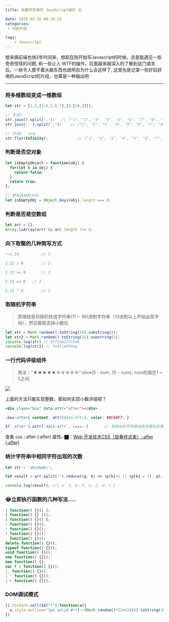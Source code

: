 ```yaml
---
title: 有趣并实用的 JavaScript操作 😲

date: 2020-03-16 00:28:23
categories:
 - 代码片段

tags:
    - Javascript
---
```


想来搞前端也快2年时间来，想起在刚开始写Javascript的时候，总是能遇见一些奇奇怪怪的问题, 和一些让人 WTF的操作，后面越来越深入的了解到这门语言后，一些令人摸不着头脑东西也就明白为什么会这样了, 
这里也是记录一些好玩好用的JavaScript的片段，也算是一种输出吧

---


### 将多维数组变成一维数组

~~~javascript
let str = [1,2,[3,4,5,6,7],[8,[10,9]]];

// 方法1
str.join().split(',');	 // ["1", "2", "3", "4", "5", "6", "7", "8", "10", "9"]
str.join(',').split(',');	 // ["1", "2", "3", "4", "5", "6", "7", "8", "10", "9"]

// 方法2 - es6
str.flat(Infinity);				// ["1", "2", "3", "4", "5", "6", "7", "8", "10", "9"]
~~~



### 判断是否空对象

~~~JavaScript
let isEmptyObject = function(obj) {
  for(let k in obj) {
  	return false;
  }
  return true;
};

// 更加简单的办法
let isEmptyObj = Object.keys(obj).length === 0;
~~~



### 判断是否是空数组

~~~JavaScript
let arr = [];
Array.isArray(arr) && arr.length !== 0;
~~~



### 向下取整的几种简写方式

~~~JavaScript
~~2.33			// 2

2.33 | 0		// 2

2.33 >> 0		// 2

2.33 << 0 	// 2

2.33 ^ 0		// 2
~~~



### 取随机字符串

> 原理就是将随机转成字符串(11 ~ 36)进制字符串（10进制以上开始出现字母），然后截取去掉小数位

~~~JavaScript
let str = Math.random().toString(16).substring(2);
let str2 = Math.random().toString(32).substring(2);	
console.log(str) // 02f3a8227c04b
console.log(str2) // hs9lje959eg
~~~



### 一行代码评级组件

> 用法："★★★★★☆☆☆☆☆".slice(5 - num, 10 - num);  num的值在1 ~ 5之间

![](http://cdn.chrischen.top//Markdown/一行代码评级组件.png)

上面的方法只能实现整数，那如何实现小数评级呢？

~~~html
<div class="box" data-attr="after"></div>
~~~

~~~css
.box:after{ content: attr(data-attr); color: #0C68F7; }
~~~

~~~javascript
$('.after').attr('data-attr','★★★★☆')		// 把刚出的字符串动态设置在这里
~~~

查看 css ::after (:after) 属性👉🏿：[Web 开发技术CSS（层叠样式表）::after (:after)](https://developer.mozilla.org/zh-CN/docs/Web/CSS/::after)



### 统计字符串中相同字符出现的次数

~~~javascript
let str = 'abcdaabc';

let result = arr.split('').reduce((p, k) => (p[k]++ || (p[k] = 1), p), {});

console.log(result); //{ a: 3, b: 2, c: 2, d: 1 }
~~~



### 😂立即执行函数的几种写法.....

~~~javascript
( function() {}() );
( function() {} )();
[ function() {}() ];
~ function() {}();
! function() {}();
+ function() {}();
- function() {}();
delete function() {}();
typeof function() {}();
void function() {}();
new function() {}();
new function() {};
var f = function() {}();
1, function() {}();
1 ^ function() {}();
1 > function() {}();
~~~


### DOM调试模式

~~~JavaScript
[].forEach.call($$("*"),function(a){
  a.style.outline="1px solid #"+(~~(Math.random()*(1<<24))).toString(16)
})
~~~
